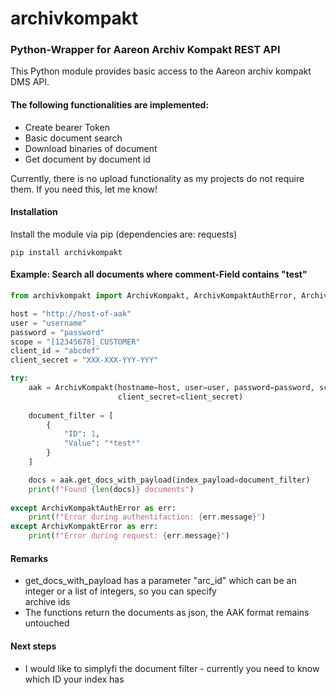 # archivkompakt
### Python-Wrapper for Aareon Archiv Kompakt REST API

This Python module provides basic access to the Aareon archiv kompakt DMS API.  

#### The following functionalities are implemented:
* Create bearer Token
* Basic document search
* Download binaries of document
* Get document by document id

Currently, there is no upload functionality as my projects do not require them. If you need this, let me know!

#### Installation
Install the module via pip (dependencies are: requests)  

```
pip install archivkompakt
```

#### Example: Search all documents where comment-Field contains "test"
```python
from archivkompakt import ArchivKompakt, ArchivKompaktAuthError, ArchivKompaktError

host = "http://host-of-aak"
user = "username"
password = "password"
scope = "[12345678]_CUSTOMER"
client_id = "abcdef"
client_secret = "XXX-XXX-YYY-YYY"

try:
    aak = ArchivKompakt(hostname=host, user=user, password=password, scope=scope, client_id=client_id,
                        client_secret=client_secret)
    
    document_filter = [
        {
            "ID": 1,
            "Value": "*test*"
        }
    ]

    docs = aak.get_docs_with_payload(index_payload=document_filter)
    print(f"Found {len(docs)} documents")
    
except ArchivKompaktAuthError as err:
    print(f"Error during authentifaction: {err.message}")
except ArchivKompaktError as err:
    print(f"Error during request: {err.message}")
```

#### Remarks
* get_docs_with_payload has a parameter "arc_id" which can be an integer or a list of integers, so you can specify  
archive ids
* The functions return the documents as json, the AAK format remains untouched

#### Next steps
* I would like to simplyfi the document filter - currently you need to know which ID your index has